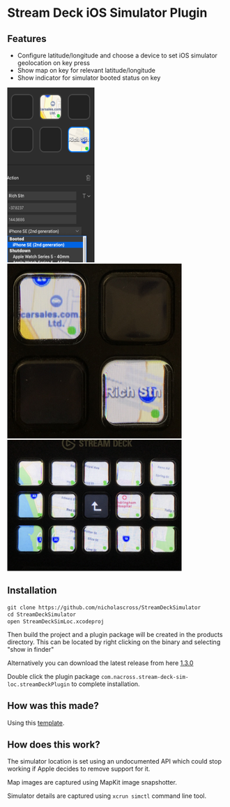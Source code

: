 # Stream Deck iOS Simulator Plugin

## Features

 - Configure latitude/longitude and choose a device to set iOS simulator geolocation on key press
 - Show map on key for relevant latitude/longitude
 - Show indicator for simulator booted status on key
 
<img src="/Documentation/example2.png" width="200" height="400"/> <img src="/Documentation/example1.png" width="400" height="400"/> <img src="/Documentation/example3.png" width="400" height="300"/>

 
## Installation

```
git clone https://github.com/nicholascross/StreamDeckSimulator
cd StreamDeckSimulator
open StreamDeckSimLoc.xcodeproj
```

Then build the project and a plugin package will be created in the products directory.  This can be located by right clicking on the binary and selecting "show in finder"

Alternatively you can download the latest release from here [1.3.0](https://github.com/nicholascross/StreamDeckSimulator/releases/download/1.3.0/com.nacross.stream-deck-sim-loc.streamDeckPlugin)

Double click the plugin package `com.nacross.stream-deck-sim-loc.streamDeckPlugin` to complete installation.

## How was this made?

Using this [template](https://github.com/nicholascross/template_stream_deck_swift).

## How does this work?

The simulator location is set using an undocumented API which could stop working if Apple decides to remove support for it.

Map images are captured using MapKit image snapshotter.

Simulator details are captured using `xcrun simctl` command line tool.
